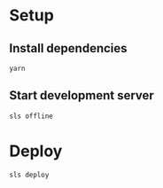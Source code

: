 
# Setup

## Install dependencies
```
yarn 
```

## Start development server
```
sls offline
```

# Deploy

```
sls deploy
```
